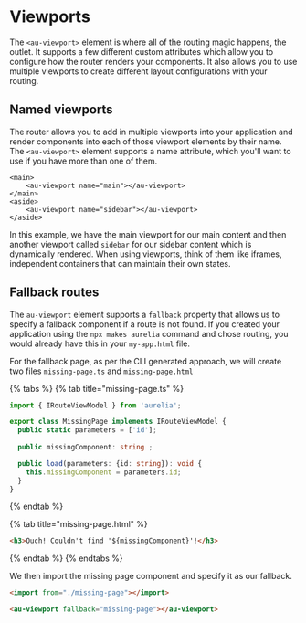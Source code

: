 # Viewports

The `<au-viewport>` element is where all of the routing magic happens, the outlet. It supports a few different custom attributes which allow you to configure how the router renders your components. It also allows you to use multiple viewports to create different layout configurations with your routing.

## Named viewports

The router allows you to add in multiple viewports into your application and render components into each of those viewport elements by their name. The `<au-viewport>` element supports a name attribute, which you'll want to use if you have more than one of them.

```markup
<main>
    <au-viewport name="main"></au-viewport>
</main>
<aside>
    <au-viewport name="sidebar"></au-viewport>
</aside>
```

In this example, we have the main viewport for our main content and then another viewport called `sidebar` for our sidebar content which is dynamically rendered. When using viewports, think of them like iframes, independent containers that can maintain their own states.

## Fallback routes

The `au-viewport` element supports a `fallback` property that allows us to specify a fallback component if a route is not found. If you created your application using the `npx makes aurelia` command and chose routing, you would already have this in your `my-app.html` file.

For the fallback page, as per the CLI generated approach, we will create two files `missing-page.ts` and `missing-page.html`

{% tabs %}
{% tab title="missing-page.ts" %}
```typescript
import { IRouteViewModel } from 'aurelia';

export class MissingPage implements IRouteViewModel {
  public static parameters = ['id'];
  
  public missingComponent: string ;

  public load(parameters: {id: string}): void {
    this.missingComponent = parameters.id;
  }
}

```
{% endtab %}

{% tab title="missing-page.html" %}
```html
<h3>Ouch! Couldn't find '${missingComponent}'!</h3>
```
{% endtab %}
{% endtabs %}

We then import the missing page component and specify it as our fallback.

```html
<import from="./missing-page"></import>

<au-viewport fallback="missing-page"></au-viewport>
```
